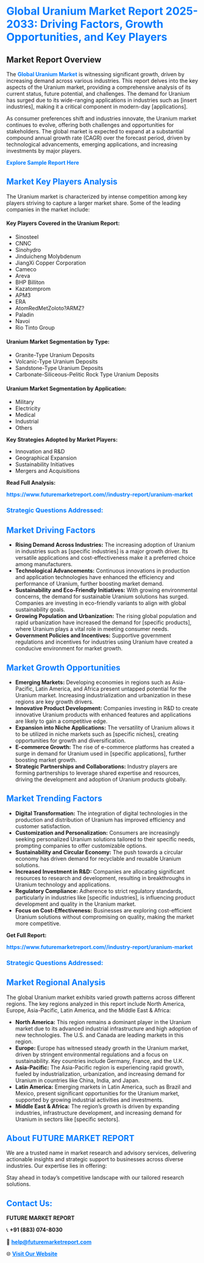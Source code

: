 <h1 style="color: #007BFF;">Global Uranium Market Report 2025-2033: Driving Factors, Growth Opportunities, and Key Players</h1>

<section id="overview">
<h2>Market Report Overview</h2>
<p>The <a href="https://www.futuremarketreport.com//industry-report/uranium-market" style="color: #007BFF; text-decoration: none;"><strong>Global Uranium Market</strong></a> is witnessing significant growth, driven by increasing demand across various industries. This report delves into the key aspects of the Uranium market, providing a comprehensive analysis of its current status, future potential, and challenges. The demand for Uranium has surged due to its wide-ranging applications in industries such as [insert industries], making it a critical component in modern-day [applications].</p>
<p>As consumer preferences shift and industries innovate, the Uranium market continues to evolve, offering both challenges and opportunities for stakeholders. The global market is expected to expand at a substantial compound annual growth rate (CAGR) over the forecast period, driven by technological advancements, emerging applications, and increasing investments by major players.</p>
</section>

<section id="overview">
<p><a href="https://www.futuremarketreport.com//request-sample/reportId=84753" style="color: #007BFF; text-decoration: none;"><strong>Explore Sample Report Here</strong></a></p>
</section>

<section id="key-players">
<h2 style="color: #007BFF;">Market Key Players Analysis</h2>
<p>The Uranium market is characterized by intense competition among key players striving to capture a larger market share. Some of the leading companies in the market include:</p>
<h4>Key Players Covered in the Uranium Report:</h4>
<ul><li>Sinosteel</li><li>CNNC</li><li>Sinohydro</li><li>Jinduicheng Molybdenum</li><li>JiangXi Copper Corporation</li><li>Cameco</li><li>Areva</li><li>BHP Billiton</li><li>Kazatomprom</li><li>APM3</li><li>ERA</li><li>AtomRedMetZoloto?ARMZ?</li><li>Paladin</li><li>Navoi</li><li>Rio Tinto Group</li></ul>
<h4>Uranium Market Segmentation by Type:</h4>
<ul><li>Granite-Type Uranium Deposits</li><li>Volcanic-Type Uranium Deposits</li><li>Sandstone-Type Uranium Deposits</li><li>Carbonate-Siliceous-Pelitic Rock Type Uranium Deposits</li></ul>

<h4>Uranium Market Segmentation by Application:</h4>
<ul><li>Military</li><li>Electricity</li><li>Medical</li><li>Industrial</li><li>Others</li></ul>
<p><strong>Key Strategies Adopted by Market Players:</strong></p>
<ul>
<li>Innovation and R&D</li>
<li>Geographical Expansion</li>
<li>Sustainability Initiatives</li>
<li>Mergers and Acquisitions</li>
</ul>
</section>

<section>
<p><strong>Read Full Analysis: </strong></p><a href="https://www.futuremarketreport.com//industry-report/uranium-market" style="color: #007BFF; text-decoration: none;"><strong>https://www.futuremarketreport.com//industry-report/uranium-market</strong></a>
<h3 style="color: #007BFF;">Strategic Questions Addressed:</h3>
</section>

<section id="driving-factors">
<h2 style="color: #007BFF;">Market Driving Factors</h2>
<ul>
<li><strong>Rising Demand Across Industries:</strong> The increasing adoption of Uranium in industries such as [specific industries] is a major growth driver. Its versatile applications and cost-effectiveness make it a preferred choice among manufacturers.</li>
<li><strong>Technological Advancements:</strong> Continuous innovations in production and application technologies have enhanced the efficiency and performance of Uranium, further boosting market demand.</li>
<li><strong>Sustainability and Eco-Friendly Initiatives:</strong> With growing environmental concerns, the demand for sustainable Uranium solutions has surged. Companies are investing in eco-friendly variants to align with global sustainability goals.</li>
<li><strong>Growing Population and Urbanization:</strong> The rising global population and rapid urbanization have increased the demand for [specific products], where Uranium plays a vital role in meeting consumer needs.</li>
<li><strong>Government Policies and Incentives:</strong> Supportive government regulations and incentives for industries using Uranium have created a conducive environment for market growth.</li>
</ul>
</section>

<section id="growth-opportunities">
<h2 style="color: #007BFF;">Market Growth Opportunities</h2>
<ul>
<li><strong>Emerging Markets:</strong> Developing economies in regions such as Asia-Pacific, Latin America, and Africa present untapped potential for the Uranium market. Increasing industrialization and urbanization in these regions are key growth drivers.</li>
<li><strong>Innovative Product Development:</strong> Companies investing in R&D to create innovative Uranium products with enhanced features and applications are likely to gain a competitive edge.</li>
<li><strong>Expansion into Niche Applications:</strong> The versatility of Uranium allows it to be utilized in niche markets such as [specific niches], creating opportunities for growth and diversification.</li>
<li><strong>E-commerce Growth:</strong> The rise of e-commerce platforms has created a surge in demand for Uranium used in [specific applications], further boosting market growth.</li>
<li><strong>Strategic Partnerships and Collaborations:</strong> Industry players are forming partnerships to leverage shared expertise and resources, driving the development and adoption of Uranium products globally.</li>
</ul>
</section>

<section id="trending-factors">
<h2 style="color: #007BFF;">Market Trending Factors</h2>
<ul>
<li><strong>Digital Transformation:</strong> The integration of digital technologies in the production and distribution of Uranium has improved efficiency and customer satisfaction.</li>
<li><strong>Customization and Personalization:</strong> Consumers are increasingly seeking personalized Uranium solutions tailored to their specific needs, prompting companies to offer customizable options.</li>
<li><strong>Sustainability and Circular Economy:</strong> The push towards a circular economy has driven demand for recyclable and reusable Uranium solutions.</li>
<li><strong>Increased Investment in R&D:</strong> Companies are allocating significant resources to research and development, resulting in breakthroughs in Uranium technology and applications.</li>
<li><strong>Regulatory Compliance:</strong> Adherence to strict regulatory standards, particularly in industries like [specific industries], is influencing product development and quality in the Uranium market.</li>
<li><strong>Focus on Cost-Effectiveness:</strong> Businesses are exploring cost-efficient Uranium solutions without compromising on quality, making the market more competitive.</li>
</ul>
</section>

<section>
<p><strong>Get Full Report: </strong></p><a href="https://www.futuremarketreport.com//industry-report/uranium-market" style="color: #007BFF; text-decoration: none;"><strong>https://www.futuremarketreport.com//industry-report/uranium-market</strong></a>
<h3 style="color: #007BFF;">Strategic Questions Addressed:</h3>
</section>


<section id="regional-analysis">
<h2 style="color: #007BFF;">Market Regional Analysis</h2>
<p>The global Uranium market exhibits varied growth patterns across different regions. The key regions analyzed in this report include North America, Europe, Asia-Pacific, Latin America, and the Middle East & Africa:</p>
<ul>
<li><strong>North America:</strong> This region remains a dominant player in the Uranium market due to its advanced industrial infrastructure and high adoption of new technologies. The U.S. and Canada are leading markets in this region.</li>
<li><strong>Europe:</strong> Europe has witnessed steady growth in the Uranium market, driven by stringent environmental regulations and a focus on sustainability. Key countries include Germany, France, and the U.K.</li>
<li><strong>Asia-Pacific:</strong> The Asia-Pacific region is experiencing rapid growth, fueled by industrialization, urbanization, and increasing demand for Uranium in countries like China, India, and Japan.</li>
<li><strong>Latin America:</strong> Emerging markets in Latin America, such as Brazil and Mexico, present significant opportunities for the Uranium market, supported by growing industrial activities and investments.</li>
<li><strong>Middle East & Africa:</strong> The region’s growth is driven by expanding industries, infrastructure development, and increasing demand for Uranium in sectors like [specific sectors].</li>
</ul>
</section>

<footer>
<h2 style="color: #007BFF;">About FUTURE MARKET REPORT</h2>
<p>We are a trusted name in market research and advisory services, delivering actionable insights and strategic support to businesses across diverse industries. Our expertise lies in offering:</p>

<p>Stay ahead in today’s competitive landscape with our tailored research solutions.</p>

<h2 style="color: #007BFF;">Contact Us:</h2>
<p><strong>FUTURE MARKET REPORT</strong></p>
<p>📞 <strong>+91 (883) 074-8030</strong></p>
<p>📧 <strong><a href="mailto:help@futuremarketreport.com" style="color: #007BFF;">help@futuremarketreport.com</a></strong></p>
<p>🌐 <strong><a href="https://www.futuremarketreport.com/" style="color: #007BFF;">Visit Our Website</a></strong></p>
</footer>